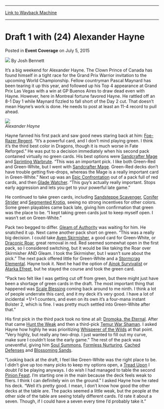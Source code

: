 
---
[Link to Wayback Machine](https://web.archive.org/web/20150707220337/http://magic.wizards.com/en/events/coverage/gpmon15/draft-1-with-alex-hayne-2015-07-05)

[_metadata_:author]:- "Josh Bennett"
[_metadata_:description]:- "It’s a big weekend for Alexander Hayne. The Clown Prince of Canada has found himself in a tight race for the Grand Prix Warrior invitation to the upcoming World Championship. Fellow countryman Pascal Maynard has been tearing it up this year, and followed up his Top 4 appearance at Grand Prix Las Vegas with a win at GP Buenos Aires to draw dead even with Hayne. However, here in Montreal fortune favored Hayne. He rattled off an 8-1 Day 1 while Maynard fizzled to fall short of the Day 2 cut. That doesn’t mean Hayne’s work is done. He needs to post at least an 11-4 record to pull ahead."
[_metadata_:generator]:- "Drupal 7 (http://drupal.org)"
[_metadata_:node]:- "409096"
[_metadata_:publish_date]:- "2015-07-05"
[_metadata_:source]:- "div-main-content"
[_metadata_:title]:- "Draft 1 with (24) Alexander Hayne"
[_metadata_:wayback_capture_timestamp]:- "2015-07-07 22:03:37"
[_metadata_:wayback_raw_url]:- "https://web.archive.org/web/20150707220337id_/http://magic.wizards.com/en/events/coverage/gpmon15/draft-1-with-alex-hayne-2015-07-05"
[_metadata_:wayback_url]:- "http://magic.wizards.com/en/events/coverage/gpmon15/draft-1-with-alex-hayne-2015-07-05"
---


Draft 1 with (24) Alexander Hayne
=================================



 Posted in **Event Coverage**
 on July 5, 2015 






![](https://media.magic.wizards.com/styles/auth_small/public/images/person/authorpic_joshbennett.jpg)
By Josh Bennett











It’s a big weekend for Alexander Hayne. The Clown Prince of Canada has found himself in a tight race for the Grand Prix Warrior invitation to the upcoming World Championship. Fellow countryman Pascal Maynard has been tearing it up this year, and followed up his Top 4 appearance at Grand Prix Las Vegas with a win at GP Buenos Aires to draw dead even with Hayne. However, here in Montreal fortune favored Hayne. He rattled off an 8-1 Day 1 while Maynard fizzled to fall short of the Day 2 cut. That doesn’t mean Hayne’s work is done. He needs to post at least an 11-4 record to pull ahead.


![](https://media.wizards.com/2015/events/gpmon15/gpmon15_draft-1-hayne.jpg)  
*Alexander Hayne*



Hayne fanned his first pack and saw good news staring back at him: [Foe-Razer Regent](http://gatherer.wizards.com/Pages/Card/Details.aspx?name=Foe-Razer+Regent). “It’s a powerful card, and I don’t mind playing green. I think it’s the third best color in Dragons, though it is much worse in Fate Reforged.” He was put to a decision immediately when his second pack contained virtually no green cards. His best options were [Sandcrafter Mage](http://gatherer.wizards.com/Pages/Card/Details.aspx?name=Sandcrafter+Mage) and [Sprinting Warbrute](http://gatherer.wizards.com/Pages/Card/Details.aspx?name=Sprinting+Warbrute). “This was an important pick. I like both Green-Red and Green-White, but I went with [Sandcrafter Mage](http://gatherer.wizards.com/Pages/Card/Details.aspx?name=Sandcrafter+Mage). Green-Red decks don’t have trouble getting five-drops, whereas the Mage is a really important card in Green-White.” Next up was an [Epic Confrontation](http://gatherer.wizards.com/Pages/Card/Details.aspx?name=Epic+Confrontation) out of a pack full of red cards, and then [Glade Watcher](http://gatherer.wizards.com/Pages/Card/Details.aspx?name=Glade+Watcher). “This guy’s actually really important. Stops early aggression and lets you get to your powerful late game.”



He continued to take green cards, including [Sandsteppe Scavenger](http://gatherer.wizards.com/Pages/Card/Details.aspx?name=Sandsteppe+Scavenger), [Conifer Strider](http://gatherer.wizards.com/Pages/Card/Details.aspx?name=Conifer+Strider) and [Segmented Krotiq](http://gatherer.wizards.com/Pages/Card/Details.aspx?name=Segmented+Krotiq), seeing no strong incentives for other colors. Some green playables came back late, giving him confirmation that green was the place to be. “I kept taking green cards just to keep myself open. I wasn’t set on Green-White.”



Pack two begged to differ. [Gleam of Authority](http://gatherer.wizards.com/Pages/Card/Details.aspx?name=Gleam+of+Authority) was waiting for him. He snatched it up. Next came another pack short on green. “This was a really big decision. I could take [Aven Skirmisher](http://gatherer.wizards.com/Pages/Card/Details.aspx?name=Aven+Skirmisher), a good card for Green-White, or [Draconic Roar](http://gatherer.wizards.com/Pages/Card/Details.aspx?name=Draconic+Roar), great removal in red. Red seemed somewhat open in the first pack, so I considered switching, but it would be like taking the Roar over Skirmisher AND Gleam. I took the Skirmisher, but I wasn’t sure about the pick.” The next pack offered little for Green-White and a [Stormcrag Elemental](http://gatherer.wizards.com/Pages/Card/Details.aspx?name=Stormcrag+Elemental). Hayne took it. Next he had the option of [Ainok Survivalist](http://gatherer.wizards.com/Pages/Card/Details.aspx?name=Ainok+Survivalist) or [Atarka Efreet](http://gatherer.wizards.com/Pages/Card/Details.aspx?name=Atarka+Efreet), but he stayed the course and took the green card.



“Pack two felt like I was getting cut off from green, but there might just have been a shortage of green cards in the draft. The most important thing that happened was [Scale Blessing](http://gatherer.wizards.com/Pages/Card/Details.aspx?name=Scale+Blessing) coming back around to me ninth. I think a lot of people underrate this card, and it my deck it’s very good. I have a lot of incidental +1/+1 counters, and even on its own it’s a four-mana instant Bolster 2, which is fine. I was pretty much settled into Green-White after that.”



His first pick in the third pack took no time at all: [Dromoka, the Eternal](http://gatherer.wizards.com/Pages/Card/Details.aspx?name=Dromoka%2C+the+Eternal). After that came [Hunt the Weak](http://gatherer.wizards.com/Pages/Card/Details.aspx?name=Hunt+the+Weak) and then a third-pick [Temur War Shaman](http://gatherer.wizards.com/Pages/Card/Details.aspx?name=Temur+War+Shaman). I asked Hayne how highly he was prioritizing [Whisperer of the Wilds](http://gatherer.wizards.com/Pages/Card/Details.aspx?name=Whisperer+of+the+Wilds) at that point. “Very highly, but really any two-drop. I just wanted to fill out my curve, make sure I couldn’t lose the early game.” The rest of the pack was uneventful, giving him [Soul Summons](http://gatherer.wizards.com/Pages/Card/Details.aspx?name=Soul+Summons), [Formless Nurturing](http://gatherer.wizards.com/Pages/Card/Details.aspx?name=Formless+Nurturing), [Cached Defenses](http://gatherer.wizards.com/Pages/Card/Details.aspx?name=Cached+Defenses) and [Blossoming Sands](http://gatherer.wizards.com/Pages/Card/Details.aspx?name=Blossoming+Sands).



“Looking back at the draft, I feel like Green-White was the right place to be. I didn’t give up too many picks to keep my options open, a [Tread Upon](http://gatherer.wizards.com/Pages/Card/Details.aspx?name=Tread+Upon) I doubt I’d be playing anyways. I do wish I had managed to table the second [Pinion Feast](http://gatherer.wizards.com/Pages/Card/Details.aspx?name=Pinion+Feast). I’m starting one in the main because the deck feels weak to fliers. I think I can definitely win on the ground.” I asked Hayne how he rated his deck. “Well it’s pretty good. I mean, I don’t know how good the other decks at the table are. The packs seemed a little weak, but the people at the other side of the table are seeing totally different cards. I’d rate it about a seven. Though, if I could have a seven every time I’d probably take it.”







